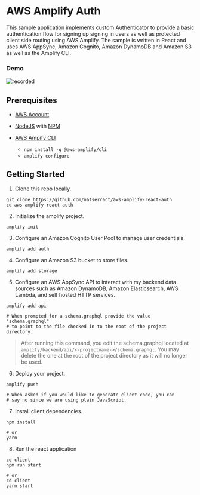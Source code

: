 # AWS Amplify Auth

This sample application implements custom Authenticator to provide a basic authentication flow for signing up signing in users as well as protected client side routing using AWS Amplify. The sample is written in React and uses AWS AppSync, Amazon Cognito, Amazon DynamoDB and Amazon S3 as well as the Amplify CLI.

### Demo
<img src="https://i.ibb.co/sW6gKwY/recorded.gif" alt="recorded" border="0">

## Prerequisites
+ [AWS Account](https://aws.amazon.com/mobile/details/)

+ [NodeJS](https://nodejs.org/en/download/) with [NPM](https://docs.npmjs.com/getting-started/installing-node)

+ [AWS Ampify CLI](https://aws-amplify.github.io/)
  - `npm install -g @aws-amplify/cli`
  - `amplify configure` 

## Getting Started

1. Clone this repo locally.

```
git clone https://github.com/natserract/aws-amplify-react-auth
cd aws-amplify-react-auth
```

2. Initialize the amplify project.

```
amplify init
```

3. Configure an Amazon Cognito User Pool to manage user credentials.

```
amplify add auth
```


4. Configure an Amazon S3 bucket to store files.

```
amplify add storage
```


5. Configure an AWS AppSync API to interact with my backend data sources such as Amazon DynamoDB, Amazon Elasticsearch, AWS Lambda, and self hosted HTTP services. 

```
amplify add api

# When prompted for a schema.graphql provide the value "schema.graphql"
# to point to the file checked in to the root of the project directory.
```

> After running this command, you edit the schema.graphql located at `amplify/backend/api/<-projectname->/schema.graphql`. You may delete the one at the root of the project directory as it will no longer be used.

6. Deploy your project.

```
amplify push

# When asked if you would like to generate client code, you can
# say no since we are using plain JavaScript.
```

7. Install client dependencies.

```
npm install

# or
yarn
```

8. Run the react application

```
cd client
npm run start

# or
cd client
yarn start
```


